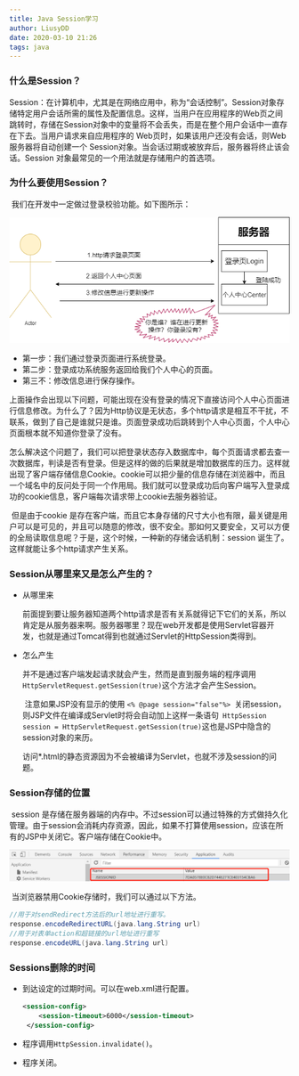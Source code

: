 ```yaml
---
title: Java Session学习
author: LiusyDD
date: 2020-03-10 21:26
tags: java
---
```


### 什么是Session？

​		Session：在计算机中，尤其是在网络应用中，称为“会话控制”。Session对象存储特定用户会话所需的属性及配置信息。这样，当用户在应用程序的Web页之间跳转时，存储在Session对象中的变量将不会丢失，而是在整个用户会话中一直存在下去。当用户请求来自应用程序的 Web页时，如果该用户还没有会话，则Web服务器将自动创建一个 Session对象。当会话过期或被放弃后，服务器将终止该会话。Session 对象最常见的一个用法就是存储用户的首选项。

### 为什么要使用Session？

​	    我们在开发中一定做过登录校验功能。如下图所示：

![](/images/session-登录验证.png)

* 第一步：我们通过登录页面进行系统登录。
* 第二步：登录成功系统服务返回给我们个人中心的页面。
* 第三不：修改信息进行保存操作。

​        上面操作会出现以下问题，可能出现在没有登录的情况下直接访问个人中心页面进行信息修改。为什么了？因为Http协议是无状态，多个http请求是相互不干扰，不联系，做到了自己是谁就只是谁。页面登录成功后跳转到个人中心页面，个人中心页面根本就不知道你登录了没有。

​		怎么解决这个问题了，我们可以把登录状态存入数据库中，每个页面请求都去查一次数据库，判读是否有登录。但是这样的做的后果就是增加数据库的压力。这样就出现了客户端存储信息Cookie。cookie可以把少量的信息存储在浏览器中，而且一个域名中的反问处于同一个作用局。我们就可以登录成功后向客户端写入登录成功的cookie信息，客户端每次请求带上cookie去服务器验证。

​		但是由于cookie 是存在客户端，而且它本身存储的尺寸大小也有限，最关键是用户可以是可见的，并且可以随意的修改，很不安全。那如何又要安全，又可以方便的全局读取信息呢？于是，这个时候，一种新的存储会话机制：session 诞生了。这样就能让多个http请求产生关系。

### Session从哪里来又是怎么产生的？

* 从哪里来

  ​		前面提到要让服务器知道两个http请求是否有关系就得记下它们的关系，所以肯定是从服务器来啊。服务器哪里？现在web开发都是使用Servlet容器开发，也就是通过Tomcat得到也就通过Servlet的HttpSession类得到。

* 怎么产生

  ​		并不是通过客户端发起请求就会产生，然而是直到服务端的程序调用`HttpServletRequest.getSession(true)`这个方法才会产生Session。

  ​		注意如果JSP没有显示的使用 `<% @page session="false"%> `关闭session，则JSP文件在编译成Servlet时将会自动加上这样一条语句` HttpSession session = HttpServletRequest.getSession(true)`这也是JSP中隐含的 session对象的来历。

  ​		访问*.html的静态资源因为不会被编译为Servlet，也就不涉及session的问题。

### Session存储的位置

​		session 是存储在服务器端的内存中。不过session可以通过特殊的方式做持久化管理。由于session会消耗内存资源，因此，如果不打算使用session，应该在所有的JSP中关闭它。客户端存储在Cookie中。

![](/images/session-客户端存储位置.png)

​		当浏览器禁用Cookie存储时，我们可以通过以下方法。

```java
//用于对sendRedirect方法后的url地址进行重写。
response.encodeRedirectURL(java.lang.String url) 
//用于对表单action和超链接的url地址进行重写
response.encodeURL(java.lang.String url)
```



### Sessions删除的时间

* 到达设定的过期时间。可以在web.xml进行配置。

  ```xml
  <session-config>
      <session-timeout>6000</session-timeout>
   </session-config>
  ```

* 程序调用`HttpSession.invalidate()`。
* 程序关闭。
